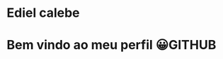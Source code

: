 <div display=" inline-block">

<h1 alingn="left"> Ediel calebe </h1>
<h1 align="left">Bem vindo ao meu perfil 😀GITHUB </h1>
